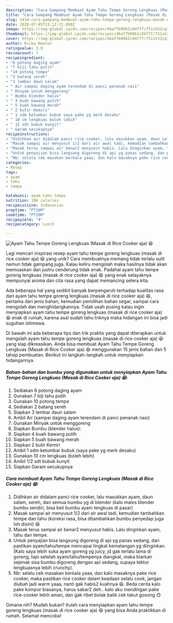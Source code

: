 ```yaml
---
description: "Cara Gampang Membuat Ayam Tahu Tempe Goreng Lengkuas (Masak di Rice Cooker aja) 😆, Lezat"
title: "Cara Gampang Membuat Ayam Tahu Tempe Goreng Lengkuas (Masak di Rice Cooker aja) 😆, Lezat"
slug: 1414-cara-gampang-membuat-ayam-tahu-tempe-goreng-lengkuas-masak-di-rice-cooker-aja-lezat
date: 2020-07-05T13:12:21.058Z
image: https://img-global.cpcdn.com/recipes/46af7b99b2c04f7f/751x532cq70/ayam-tahu-tempe-goreng-lengkuas-masak-di-rice-cooker-aja-😆-foto-resep-utama.jpg
thumbnail: https://img-global.cpcdn.com/recipes/46af7b99b2c04f7f/751x532cq70/ayam-tahu-tempe-goreng-lengkuas-masak-di-rice-cooker-aja-😆-foto-resep-utama.jpg
cover: https://img-global.cpcdn.com/recipes/46af7b99b2c04f7f/751x532cq70/ayam-tahu-tempe-goreng-lengkuas-masak-di-rice-cooker-aja-😆-foto-resep-utama.jpg
author: Ricky Newton
ratingvalue: 3.9
reviewcount: 7
recipeingredient:
- "6 potong daging ayam"
- "7 biji tahu putih"
- "10 potong tempe"
- "2 batang sereh"
- "3 lembar daun salam"
- " Air sampai daging ayam terendam di panci penanak nasi"
- " Minyak untuk menggoreng"
- " Bumbu blender halus"
- " 4 buah bawang putih"
- " 5 buah bawang merah"
- " 2 butir Kemiri"
- " 1 sdm ketumbar bubuk saya pake yg merk desaku"
- " 10 cm lengkuas boleh lebih"
- " 12 sdt bubuk kunyit"
- " Garam secukupnya"
recipeinstructions:
- "Didihkan air didalam panci rice cooker, lalu masukkan ayam, daun salam, sereh, dan semua bumbu yg di blender (kalo males blender bumbu sendiri, bisa beli bumbu ayam lengkuas di pasar)"
- "Masak sampai air menyusut 1/2 dari air awal tadi, kemudian tambahkan tempe dan tahu (koreksi rasa, bisa ditambahkan bumbu penyedap juga loh disini) 😆"
- "Masak terus sampai air benar2 menyusut habis. Lalu dinginkan ayam, tahu dan tempe."
- "Untuk penyajian bisa langsung digoreng di api yg panas sedang, dan pastikan ayam/tahu/tempe mencapai tingkat kematangan yg diinginkan. (Kalo saya lebih suka ayam goreng yg juicy, jd gak terlalu lama di goreng, tapi setelah ayam/tahu/tempenya diangkat, maka biarkan sejenak sisa bumbu digoreng dengan api sedang, supaya tektur lengkuasnya lebih crunchy)."
- "Nb: selalu cek masakan berkala yaaa, dan kalo masaknya pake rice cooker, maka pastikan rice cooker dalam keadaan selalu cook, jangan diubah jadi warm yaaa, nanti gak habis2 kuahnya 😆. Beda cerita kalo pake kompor biasanya, harus sabar2 deh.. kalo aku mendingan pake rice-cooker lebih aman, dan gak ribet bolak balik cek takut gosong 😊"
categories:
- Resep
tags:
- ayam
- tahu
- tempe

katakunci: ayam tahu tempe 
nutrition: 196 calories
recipecuisine: Indonesian
preptime: "PT16M"
cooktime: "PT39M"
recipeyield: "4"
recipecategory: Lunch

---
```



![Ayam Tahu Tempe Goreng Lengkuas (Masak di Rice Cooker aja) 😆](https://img-global.cpcdn.com/recipes/46af7b99b2c04f7f/751x532cq70/ayam-tahu-tempe-goreng-lengkuas-masak-di-rice-cooker-aja-😆-foto-resep-utama.jpg)

Lagi mencari inspirasi resep ayam tahu tempe goreng lengkuas (masak di rice cooker aja) 😆 yang unik? Cara membuatnya memang tidak terlalu sulit namun tidak gampang juga. Kalau keliru mengolah maka hasilnya tidak akan memuaskan dan justru cenderung tidak enak. Padahal ayam tahu tempe goreng lengkuas (masak di rice cooker aja) 😆 yang enak selayaknya mempunyai aroma dan cita rasa yang dapat memancing selera kita.

Ada beberapa hal yang sedikit banyak berpengaruh terhadap kualitas rasa dari ayam tahu tempe goreng lengkuas (masak di rice cooker aja) 😆, pertama dari jenis bahan, kemudian pemilihan bahan segar, sampai cara mengolah dan menghidangkannya. Tidak usah pusing kalau ingin menyiapkan ayam tahu tempe goreng lengkuas (masak di rice cooker aja) 😆 enak di rumah, karena asal sudah tahu triknya maka hidangan ini bisa jadi suguhan istimewa.




Di bawah ini ada beberapa tips dan trik praktis yang dapat diterapkan untuk mengolah ayam tahu tempe goreng lengkuas (masak di rice cooker aja) 😆 yang siap dikreasikan. Anda bisa membuat Ayam Tahu Tempe Goreng Lengkuas (Masak di Rice Cooker aja) 😆 menggunakan 15 jenis bahan dan 5 tahap pembuatan. Berikut ini langkah-langkah untuk menyiapkan hidangannya.

<!--inarticleads1-->

##### Bahan-bahan dan bumbu yang digunakan untuk menyiapkan Ayam Tahu Tempe Goreng Lengkuas (Masak di Rice Cooker aja) 😆:

1. Sediakan 6 potong daging ayam
1. Gunakan 7 biji tahu putih
1. Gunakan 10 potong tempe
1. Sediakan 2 batang sereh
1. Siapkan 3 lembar daun salam
1. Ambil  Air (sampai daging ayam terendam di panci penanak nasi)
1. Gunakan  Minyak untuk menggoreng
1. Siapkan  Bumbu (blender halus):
1. Siapkan  4 buah bawang putih
1. Siapkan  5 buah bawang merah
1. Siapkan  2 butir Kemiri
1. Ambil  1 sdm ketumbar bubuk (saya pake yg merk desaku)
1. Gunakan  10 cm lengkuas (boleh lebih)
1. Ambil  1/2 sdt bubuk kunyit
1. Siapkan  Garam secukupnya




<!--inarticleads2-->

##### Cara membuat Ayam Tahu Tempe Goreng Lengkuas (Masak di Rice Cooker aja) 😆:

1. Didihkan air didalam panci rice cooker, lalu masukkan ayam, daun salam, sereh, dan semua bumbu yg di blender (kalo males blender bumbu sendiri, bisa beli bumbu ayam lengkuas di pasar)
1. Masak sampai air menyusut 1/2 dari air awal tadi, kemudian tambahkan tempe dan tahu (koreksi rasa, bisa ditambahkan bumbu penyedap juga loh disini) 😆
1. Masak terus sampai air benar2 menyusut habis. Lalu dinginkan ayam, tahu dan tempe.
1. Untuk penyajian bisa langsung digoreng di api yg panas sedang, dan pastikan ayam/tahu/tempe mencapai tingkat kematangan yg diinginkan. (Kalo saya lebih suka ayam goreng yg juicy, jd gak terlalu lama di goreng, tapi setelah ayam/tahu/tempenya diangkat, maka biarkan sejenak sisa bumbu digoreng dengan api sedang, supaya tektur lengkuasnya lebih crunchy).
1. Nb: selalu cek masakan berkala yaaa, dan kalo masaknya pake rice cooker, maka pastikan rice cooker dalam keadaan selalu cook, jangan diubah jadi warm yaaa, nanti gak habis2 kuahnya 😆. Beda cerita kalo pake kompor biasanya, harus sabar2 deh.. kalo aku mendingan pake rice-cooker lebih aman, dan gak ribet bolak balik cek takut gosong 😊




Gimana nih? Mudah bukan? Itulah cara menyiapkan ayam tahu tempe goreng lengkuas (masak di rice cooker aja) 😆 yang bisa Anda praktikkan di rumah. Selamat mencoba!
